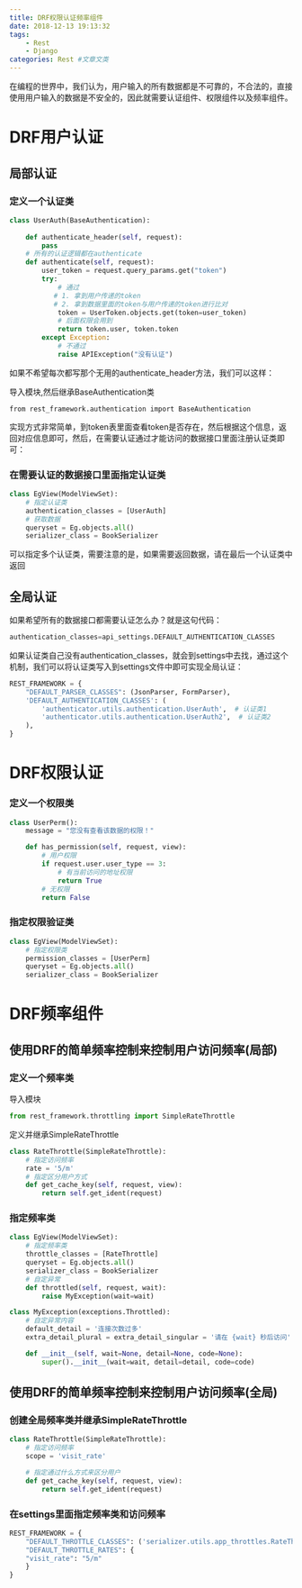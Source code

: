 ```yaml
---
title: DRF权限认证频率组件
date: 2018-12-13 19:13:32
tags: 
	- Rest 
	- Django
categories: Rest #文章文类
---
```


在编程的世界中，我们认为，用户输入的所有数据都是不可靠的，不合法的，直接使用用户输入的数据是不安全的，因此就需要认证组件、权限组件以及频率组件。

# DRF用户认证

<!--more-->

## 局部认证

### 定义一个认证类

```python
class UserAuth(BaseAuthentication):
	
    def authenticate_header(self, request):
        pass
    # 所有的认证逻辑都在authenticate
    def authenticate(self, request):
        user_token = request.query_params.get("token")
        try:
            # 通过
		   # 1. 拿到用户传递的token
		   # 2. 拿到数据里面的token与用户传递的token进行比对
            token = UserToken.objects.get(token=user_token)
            # 后面权限会用到
            return token.user, token.token
        except Exception:
            # 不通过
            raise APIException("没有认证")
```

如果不希望每次都写那个无用的authenticate_header方法，我们可以这样：

导入模块,然后继承BaseAuthentication类

```
from rest_framework.authentication import BaseAuthentication
```

实现方式非常简单，到token表里面查看token是否存在，然后根据这个信息，返回对应信息即可，然后，在需要认证通过才能访问的数据接口里面注册认证类即可：

### 在需要认证的数据接口里面指定认证类

```python
class EgView(ModelViewSet):
    # 指定认证类
    authentication_classes = [UserAuth]
    # 获取数据
    queryset = Eg.objects.all()
    serializer_class = BookSerializer
```

可以指定多个认证类，需要注意的是，如果需要返回数据，请在最后一个认证类中返回

## 全局认证

如果希望所有的数据接口都需要认证怎么办？就是这句代码：

```python
authentication_classes=api_settings.DEFAULT_AUTHENTICATION_CLASSES
```

如果认证类自己没有authentication_classes，就会到settings中去找，通过这个机制，我们可以将认证类写入到settings文件中即可实现全局认证：

```python
REST_FRAMEWORK = {
    "DEFAULT_PARSER_CLASSES": (JsonParser, FormParser),
    'DEFAULT_AUTHENTICATION_CLASSES': (
        'authenticator.utils.authentication.UserAuth',  # 认证类1
        'authenticator.utils.authentication.UserAuth2',  # 认证类2
    ),
}
```

# DRF权限认证

### 定义一个权限类

```python
class UserPerm():
    message = "您没有查看该数据的权限！"

    def has_permission(self, request, view):
        # 用户权限
        if request.user.user_type == 3:
            # 有当前访问的地址权限
            return True
        # 无权限
        return False
```

### 指定权限验证类

```python
class EgView(ModelViewSet):
    # 指定权限类
    permission_classes = [UserPerm]
    queryset = Eg.objects.all()
    serializer_class = BookSerializer
```

# DRF频率组件

## 使用DRF的简单频率控制来控制用户访问频率(局部)

### 定义一个频率类

导入模块

```python 
from rest_framework.throttling import SimpleRateThrottle
```

定义并继承SimpleRateThrottle

```python
class RateThrottle(SimpleRateThrottle):
    # 指定访问频率
    rate = '5/m'
	# 指定区分用户方式
    def get_cache_key(self, request, view):
        return self.get_ident(request)
```

### 指定频率类

```python
class EgView(ModelViewSet):
    # 指定频率类
    throttle_classes = [RateThrottle]
    queryset = Eg.objects.all()
    serializer_class = BookSerializer
    # 自定异常
    def throttled(self, request, wait):
        raise MyException(wait=wait)
```

```python
class MyException(exceptions.Throttled):
    # 自定异常内容
    default_detail = '连接次数过多'
    extra_detail_plural = extra_detail_singular = '请在 {wait} 秒后访问'

    def __init__(self, wait=None, detail=None, code=None):
        super().__init__(wait=wait, detail=detail, code=code)
```

## 使用DRF的简单频率控制来控制用户访问频率(全局)

### 创建全局频率类并继承SimpleRateThrottle

```python
class RateThrottle(SimpleRateThrottle):
    # 指定访问频率
    scope = 'visit_rate'

    # 指定通过什么方式来区分用户
    def get_cache_key(self, request, view):
    	return self.get_ident(request)
```

### 在settings里面指定频率类和访问频率

```python
REST_FRAMEWORK = {
    "DEFAULT_THROTTLE_CLASSES": ('serializer.utils.app_throttles.RateThrottle',),
    "DEFAULT_THROTTLE_RATES": {
    "visit_rate": "5/m"
    }
}
```







